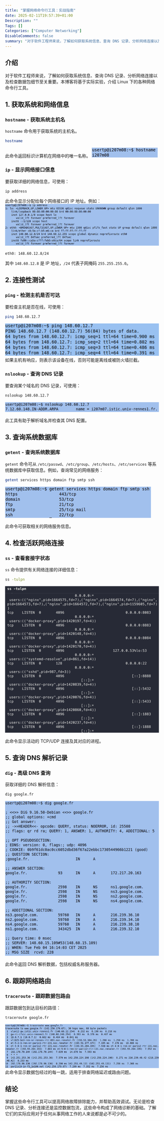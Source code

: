```yaml
---
title: "掌握网络命令行工具：实战指南"
date: 2025-02-11T19:57:39+01:00
Description: ""
Tags: []
Categories: ["Computer Networking"]
DisableComments: false
summary: "对于软件工程师来说，了解如何获取系统信息、查询 DNS 记录、分析网络连接以及检查数据包细节至关重要。本博客将基于实际实验，介绍 Linux 下的各种网络命令行工具。"
---
```


## 介绍
对于软件工程师来说，了解如何获取系统信息、查询 DNS 记录、分析网络连接以及检查数据包细节至关重要。本博客将基于实际实验，介绍 Linux 下的各种网络命令行工具。

## 1. 获取系统和网络信息
### **`hostname` - 获取系统主机名**
`hostname` 命令用于获取系统的主机名。
```bash
hostname
```
此命令返回标识计算机在网络中的唯一名称。
![hostname](images/hostname.png)

### **`ip` - 显示网络接口信息**
要获取详细的网络信息，可使用：
```bash
ip address
```
此命令显示分配给每个网络接口的 IP 地址。例如：
![ipaddress](images/ipaddress.png)
```
eth0: 148.60.12.8/24
```
其中 `148.60.12.8` 是 IP 地址，`/24` 代表子网掩码 `255.255.255.0`。

## 2. 连接性测试
### **`ping` - 检测主机是否可达**
要检查主机是否在线，可使用：
```bash
ping 148.60.12.7
```

![ping](images/ping.png)
如果主机有响应，则表示该设备在线，否则可能是离线或被防火墙拦截。

### **`nslookup` - 查询 DNS 记录**
要查询某个域名的 DNS 记录，可使用：
```bash
nslookup 148.60.12.7
```
![nslookup](images/nslookup.png)

此工具有助于解析域名并检查其 DNS 配置。

## 3. 查询系统数据库
### **`getent` - 查询系统数据库**
`getent` 命令可从 `/etc/passwd`、`/etc/group`、`/etc/hosts`、`/etc/services` 等系统数据库中获取信息。例如，查询常见的网络服务：
```bash
getent services https domain ftp smtp ssh
```
![getent](images/getent.png)

此命令可获取相关的网络服务信息。

## 4. 检查活跃网络连接
### **`ss` - 查看套接字状态**
`ss` 命令提供有关网络连接的详细信息：
```bash
ss -tulpn
```
![ss](images/ss.png)

此命令显示活动的 TCP/UDP 连接及其对应的进程。

## 5. 查询 DNS 解析记录
### **`dig` - 高级 DNS 查询**
获取详细的 DNS 解析信息：
```bash
dig google.fr
```
![dig](images/dig.png)

此命令返回 DNS 解析数据，包括权威名称服务器。

## 6. 跟踪网络路由
### **`traceroute` - 跟踪数据包路由**
跟踪数据包到达目标的路径：
```bash
traceroute google.fr
```
![traceroute](images/traceroute.png)
此命令显示数据包经过的每一跳，适用于排查网络延迟或路由问题。

## 结论
掌握这些命令行工具可以提高网络故障排除能力，并帮助高效调试。无论是检查 DNS 记录、分析连接还是监控数据包流，这些命令构成了网络诊断的基础。了解它们的实际应用对于任何从事网络工作的人来说都是必不可少的。




